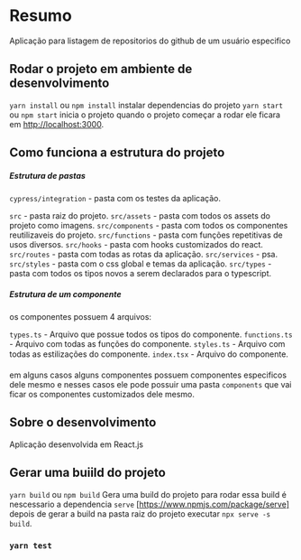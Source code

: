 # Resumo

Aplicação para listagem de repositorios do github de um usuário especifico

## Rodar o projeto em ambiente de desenvolvimento

`yarn install` ou `npm install` instalar dependencias do projeto
`yarn start` ou `npm start` inicia o projeto
quando o projeto começar a rodar ele ficara em [http://localhost:3000](http://localhost:3000).

## Como funciona a estrutura do projeto

##### Estrutura de pastas

`cypress/integration` - pasta com os testes da aplicação.

`src` - pasta raiz do projeto.
`src/assets` - pasta com todos os assets do projeto como imagens.
`src/components` - pasta com todos os componentes reutilizaveis do projeto.
`src/functions` - pasta com funções repetitivas de usos diversos.
`src/hooks` - pasta com hooks customizados do react.
`src/routes` - pasta com todas as rotas da aplicação.
`src/services` - psa.
`src/styles` - pasta com o css global e temas da aplicação.
`src/types` - pasta com todos os tipos novos a serem declarados para o typescript.

##### Estrutura de um componente

os componentes possuem 4 arquivos:

`types.ts` - Arquivo que possue todos os tipos do componente.
`functions.ts` - Arquivo com todas as funções do componente.
`styles.ts` - Arquivo com todas as estilizações do componente.
`index.tsx` - Arquivo do componente.

em alguns casos alguns componentes possuem componentes especificos dele mesmo e nesses
casos ele pode possuir uma pasta `components` que vai ficar os componentes customizados dele mesmo.

## Sobre o desenvolvimento

Aplicação desenvolvida em React.js


## Gerar uma buiild do projeto

`yarn build` ou `npm build` Gera uma build do projeto
para rodar essa build é nescessario a dependencia `serve` [https://www.npmjs.com/package/serve]
depois de gerar a build na pasta raiz do projeto executar `npx serve -s build`.

### `yarn test`

